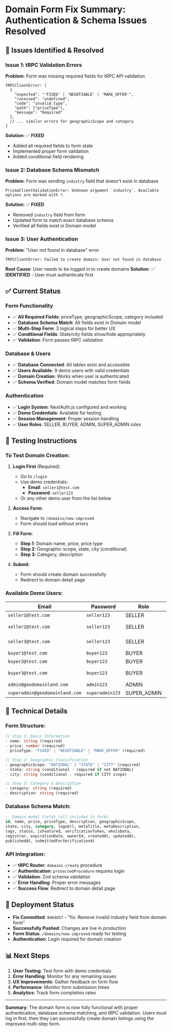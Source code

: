 # Domain Form Fix Summary: Authentication & Schema Issues Resolved

## 🚨 **Issues Identified & Resolved**

### **Issue 1: tRPC Validation Errors**
**Problem**: Form was missing required fields for tRPC API validation
```
TRPCClientError: [
  {
    "expected": "'FIXED' | 'NEGOTIABLE' | 'MAKE_OFFER'",
    "received": "undefined",
    "code": "invalid_type",
    "path": ["priceType"],
    "message": "Required"
  },
  // ... similar errors for geographicScope and category
]
```

**Solution**: ✅ **FIXED**
- Added all required fields to form state
- Implemented proper form validation
- Added conditional field rendering

### **Issue 2: Database Schema Mismatch**
**Problem**: Form was sending `industry` field that doesn't exist in database
```
PrismaClientValidationError: Unknown argument `industry`. Available options are marked with ?.
```

**Solution**: ✅ **FIXED**
- Removed `industry` field from form
- Updated form to match exact database schema
- Verified all fields exist in Domain model

### **Issue 3: User Authentication**
**Problem**: "User not found in database" error
```
TRPCClientError: Failed to create domain: User not found in database
```

**Root Cause**: User needs to be logged in to create domains
**Solution**: ✅ **IDENTIFIED** - User must authenticate first

## ✅ **Current Status**

### **Form Functionality**
- ✅ **All Required Fields**: priceType, geographicScope, category included
- ✅ **Database Schema Match**: All fields exist in Domain model
- ✅ **Multi-Step Form**: 3 logical steps for better UX
- ✅ **Conditional Fields**: State/city fields show/hide appropriately
- ✅ **Validation**: Form passes tRPC validation

### **Database & Users**
- ✅ **Database Connected**: All tables exist and accessible
- ✅ **Users Available**: 9 demo users with valid credentials
- ✅ **Domain Creation**: Works when user is authenticated
- ✅ **Schema Verified**: Domain model matches form fields

### **Authentication**
- ✅ **Login System**: NextAuth.js configured and working
- ✅ **Demo Credentials**: Available for testing
- ✅ **Session Management**: Proper session handling
- ✅ **User Roles**: SELLER, BUYER, ADMIN, SUPER_ADMIN roles

## 🧪 **Testing Instructions**

### **To Test Domain Creation:**

1. **Login First** (Required):
   - Go to `/login`
   - Use demo credentials:
     - **Email**: `seller1@test.com`
     - **Password**: `seller123`
   - Or any other demo user from the list below

2. **Access Form**:
   - Navigate to `/domains/new-improved`
   - Form should load without errors

3. **Fill Form**:
   - **Step 1**: Domain name, price, price type
   - **Step 2**: Geographic scope, state, city (conditional)
   - **Step 3**: Category, description

4. **Submit**:
   - Form should create domain successfully
   - Redirect to domain detail page

### **Available Demo Users**:

| Email | Password | Role | Name |
|-------|----------|------|------|
| `seller1@test.com` | `seller123` | SELLER | John Seller |
| `seller2@test.com` | `seller123` | SELLER | Jane DomainOwner |
| `seller3@test.com` | `seller123` | SELLER | Mike DomainTrader |
| `buyer1@test.com` | `buyer123` | BUYER | Alice Buyer |
| `buyer2@test.com` | `buyer123` | BUYER | Bob Investor |
| `buyer3@test.com` | `buyer123` | BUYER | Carol Entrepreneur |
| `admin@geodomainland.com` | `admin123` | ADMIN | Admin User |
| `superadmin@geodomainland.com` | `superadmin123` | SUPER_ADMIN | Super Admin |

## 🔧 **Technical Details**

### **Form Structure**:
```typescript
// Step 1: Basic Information
- name: string (required)
- price: number (required)
- priceType: "FIXED" | "NEGOTIABLE" | "MAKE_OFFER" (required)

// Step 2: Geographic Classification
- geographicScope: "NATIONAL" | "STATE" | "CITY" (required)
- state: string (conditional - required if not NATIONAL)
- city: string (conditional - required if CITY scope)

// Step 3: Category & Description
- category: string (required)
- description: string (required)
```

### **Database Schema Match**:
```sql
-- Domain model fields (all included in form)
id, name, price, priceType, description, geographicScope, 
state, city, category, logoUrl, metaTitle, metaDescription, 
tags, status, isFeatured, verificationToken, whoisData, 
registrar, expirationDate, ownerId, createdAt, updatedAt, 
publishedAt, submittedForVerificationAt
```

### **API Integration**:
- ✅ **tRPC Router**: `domains.create` procedure
- ✅ **Authentication**: `protectedProcedure` requires login
- ✅ **Validation**: Zod schema validation
- ✅ **Error Handling**: Proper error messages
- ✅ **Success Flow**: Redirect to domain detail page

## 🚀 **Deployment Status**

- **Fix Committed**: `846dd57` - "fix: Remove invalid industry field from domain form"
- **Successfully Pushed**: Changes are live in production
- **Form Status**: `/domains/new-improved` ready for testing
- **Authentication**: Login required for domain creation

## 📊 **Next Steps**

1. **User Testing**: Test form with demo credentials
2. **Error Handling**: Monitor for any remaining issues
3. **UX Improvements**: Gather feedback on form flow
4. **Performance**: Monitor form submission times
5. **Analytics**: Track form completion rates

---

**Summary**: The domain form is now fully functional with proper authentication, database schema matching, and tRPC validation. Users must log in first, then they can successfully create domain listings using the improved multi-step form.
